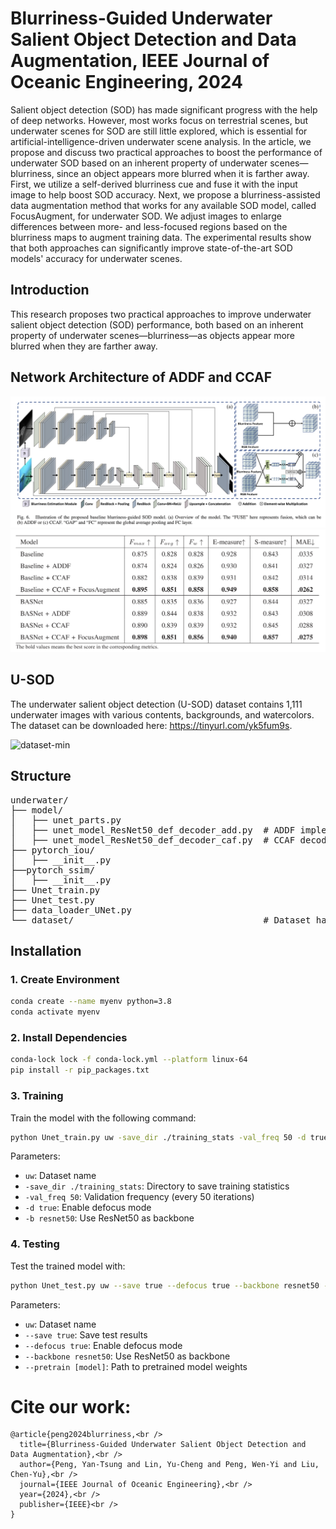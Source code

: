 # Blurriness-Guided Underwater Salient Object Detection and Data Augmentation, IEEE Journal of Oceanic Engineering, 2024
Salient object detection (SOD) has made significant progress with the help of deep networks. However, most works focus on terrestrial scenes, but underwater scenes for SOD are still little explored, which is essential for artificial-intelligence-driven underwater scene analysis. In the article, we propose and discuss two practical approaches to boost the performance of underwater SOD based on an inherent property of underwater scenes—blurriness, since an object appears more blurred when it is farther away. First, we utilize a self-derived blurriness cue and fuse it with the input image to help boost SOD accuracy. Next, we propose a blurriness-assisted data augmentation method that works for any available SOD model, called FocusAugment, for underwater SOD. We adjust images to enlarge differences between more- and less-focused regions based on the blurriness maps to augment training data. The experimental results show that both approaches can significantly improve state-of-the-art SOD models' accuracy for underwater scenes.

## Introduction
This research proposes two practical approaches to improve underwater salient object detection (SOD) performance, both based on an inherent property of underwater scenes—blurriness—as objects appear more blurred when they are farther away.


## Network Architecture of ADDF and CCAF
![Architecture](Figures/Architecture.png)
![Metrics](Figures/Metrics.png)


## U-SOD

The underwater salient object detection (U-SOD) dataset contains 1,111 underwater images with various contents, backgrounds, and watercolors. 
The dataset can be downloaded here: https://tinyurl.com/yk5fum9s.

![dataset-min](https://user-images.githubusercontent.com/56446649/158001100-1c404834-3a14-4999-9911-6e9ff4305ed6.png)


## Structure
<pre>
underwater/
├── model/                      
│   ├── unet_parts.py          
│   ├── unet_model_ResNet50_def_decoder_add.py  # ADDF implementation
│   ├── unet_model_ResNet50_def_decoder_caf.py  # CCAF decoder implementation
├── pytorch_iou/
│   ├── __init__.py
├──pytorch_ssim/
│   ├── __init__.py
├── Unet_train.py             
├── Unet_test.py  
├── data_loader_UNet.py
└── dataset/                                    # Dataset handling code and data
</pre>



## Installation
### 1. Create Environment

```bash
conda create --name myenv python=3.8
conda activate myenv
```

### 2. Install Dependencies

```bash
conda-lock lock -f conda-lock.yml --platform linux-64
pip install -r pip_packages.txt
```

### 3. Training

Train the model with the following command:

```bash
python Unet_train.py uw -save_dir ./training_stats -val_freq 50 -d true -b resnet50
```

Parameters:
- `uw`: Dataset name
- `-save_dir ./training_stats`: Directory to save training statistics
- `-val_freq 50`: Validation frequency (every 50 iterations)
- `-d true`: Enable defocus mode
- `-b resnet50`: Use ResNet50 as backbone

### 4. Testing

Test the trained model with:

```bash
python Unet_test.py uw --save true --defocus true --backbone resnet50 --pretrain [model]
```
Parameters:
- `uw`: Dataset name
- `--save true`: Save test results
- `--defocus true`: Enable defocus mode
- `--backbone resnet50`: Use ResNet50 as backbone
- `--pretrain [model]`: Path to pretrained model weights



# Cite our work:
```
@article{peng2024blurriness,<br />
  title={Blurriness-Guided Underwater Salient Object Detection and Data Augmentation},<br />
  author={Peng, Yan-Tsung and Lin, Yu-Cheng and Peng, Wen-Yi and Liu, Chen-Yu},<br />
  journal={IEEE Journal of Oceanic Engineering},<br />
  year={2024},<br />
  publisher={IEEE}<br />
}
```

